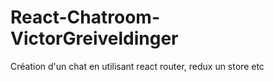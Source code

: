 # React-Chatroom-VictorGreiveldinger

Création d'un chat en utilisant react router, redux un store etc
